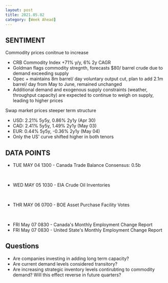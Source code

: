 ```yaml
---
layout: post
title: 2021.05.02
category: [Week Ahead]
---
```


## SENTIMENT

Commodity prices conitnue to increase 
*  CRB Commodity Index +71% y/y, 6% 2y CAGR   
*  Goldman flags commodity stregnth, forecasts $80/ barrel crude due to demand exceeding supply  
*  Opec + maintains 8m barrel/ day voluntary output cut, plan to add 2.1m barrel/ day from May to June, remained unchanged  
*  Additional demand and exogenous supply constraints (weather, throughput capacity) are expected to continue to weigh on supply, leading to higher prices 

Swap market prices steeper term structure
* USD: 2.21% 5y5y, 0.86% 2y1y (Apr 30) 
* CAD: 2.41% 5y5y, 1.49% 2y1y (May 03)
* EUR: 0.44% 5y5y, -0.36% 2y1y (May 04)
* Only the US' curve shifted higher in both tenors 

## DATA POINTS 

* TUE MAY 04 1300 - Canada Trade Balance 
Consensus: 0.5b

<br />

* WED MAY 05 1030 - EIA Crude Oil Inventories 

<br />

* THR MAY 06 0700 - BOE Asset Purchase Facility Votes 

<br />

* FRI May 07 0830 - Canada's Monthly Employment Change Report 
* FRI May 07 0830 - United State's Monthly Employment Change Report 

## Questions 
* Are companies investing in adding long term capacity? 
* Are current demand levels considered transitory?
* Are increasing strategic inventory levels contirubting to commodity demand? Will this effect reverse in future quarters?
